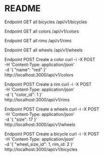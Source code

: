 # README

Endpoint GET all bicycles
/api/v1/bicycles

Endpoint GET all colors
/api/v1/colors

Endpoint GET all rims
/api/v1/rims

Endpoint GET all wheels
/api/v1/wheels

Endpoint POST Create a color
curl -i -X POST \
     -H 'Content-Type: application/json'\
     -d '{ "name": "red" }' \
     http://localhost:3000/api/v1/colors

Endpoint POST Create a rim
curl -i -X POST \
     -H 'Content-Type: application/json' \
     -d '{ "color_id": 1 }' \
     http://localhost:3000/api/v1/rims

Endpoint POST Create a wheels
curl -i -X POST \
     -H 'Content-Type: application/json' \
     -d '{ "size": 17 }' \
     http://localhost:3000/api/v1/wheels

Endpoint POST Create a bicycle
curl -i -X POST \
     -H 'Content-Type: application/json' \
     -d '{ "wheel_size_id": 1, rim_id: 2 }' \
     http://localhost:3000/api/v1/bicycles
